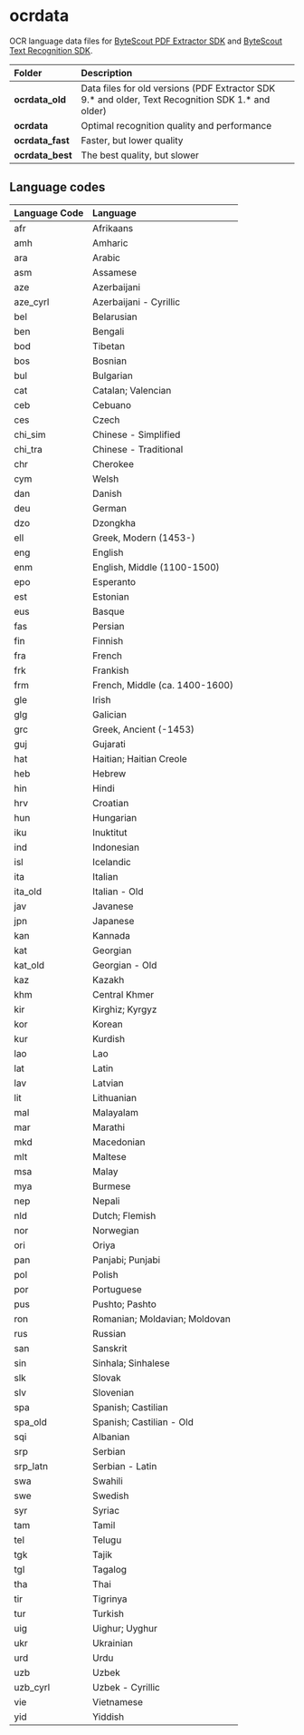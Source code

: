 ocrdata
=======

OCR language data files for [ByteScout PDF Extractor SDK](https://bytescout.com/products/developer/pdfextractorsdk/index.html) and [ByteScout Text Recognition SDK](https://bytescout.com/products/developer/text-recognition-sdk/index.html).

Folder | Description
:----- | :----------
**ocrdata_old** | Data files for old versions (PDF Extractor SDK 9.* and older, Text Recognition SDK 1.* and older)
**ocrdata** | Optimal recognition quality and performance
**ocrdata_fast** | Faster, but lower quality
**ocrdata_best** | The best quality, but slower


Language codes
--------------

Language Code | Language
:------------ | :-------
afr | Afrikaans
amh | Amharic
ara | Arabic
asm | Assamese
aze | Azerbaijani
aze_cyrl | Azerbaijani - Cyrillic
bel | Belarusian
ben | Bengali
bod | Tibetan
bos | Bosnian
bul | Bulgarian
cat | Catalan; Valencian
ceb | Cebuano
ces | Czech
chi_sim | Chinese - Simplified
chi_tra | Chinese - Traditional
chr | Cherokee
cym | Welsh
dan | Danish
deu | German
dzo | Dzongkha
ell | Greek, Modern (1453-)
eng | English
enm | English, Middle (1100-1500)
epo | Esperanto
est | Estonian
eus | Basque
fas | Persian
fin | Finnish
fra | French
frk | Frankish
frm | French, Middle (ca. 1400-1600)
gle | Irish
glg | Galician
grc | Greek, Ancient (-1453)
guj | Gujarati
hat | Haitian; Haitian Creole
heb | Hebrew
hin | Hindi
hrv | Croatian
hun | Hungarian
iku | Inuktitut
ind | Indonesian
isl | Icelandic
ita | Italian
ita_old | Italian - Old
jav | Javanese
jpn | Japanese
kan | Kannada
kat | Georgian
kat_old | Georgian - Old
kaz | Kazakh
khm | Central Khmer
kir | Kirghiz; Kyrgyz
kor | Korean
kur | Kurdish
lao | Lao
lat | Latin
lav | Latvian
lit | Lithuanian
mal | Malayalam
mar | Marathi
mkd | Macedonian
mlt | Maltese
msa | Malay
mya | Burmese
nep | Nepali
nld | Dutch; Flemish
nor | Norwegian
ori | Oriya
pan | Panjabi; Punjabi
pol | Polish
por | Portuguese
pus | Pushto; Pashto
ron | Romanian; Moldavian; Moldovan
rus | Russian
san | Sanskrit
sin | Sinhala; Sinhalese
slk | Slovak
slv | Slovenian
spa | Spanish; Castilian
spa_old | Spanish; Castilian - Old
sqi | Albanian
srp | Serbian
srp_latn | Serbian - Latin
swa | Swahili
swe | Swedish
syr | Syriac
tam | Tamil
tel | Telugu
tgk | Tajik
tgl | Tagalog
tha | Thai
tir | Tigrinya
tur | Turkish
uig | Uighur; Uyghur
ukr | Ukrainian
urd | Urdu
uzb | Uzbek
uzb_cyrl | Uzbek - Cyrillic
vie | Vietnamese
yid | Yiddish
